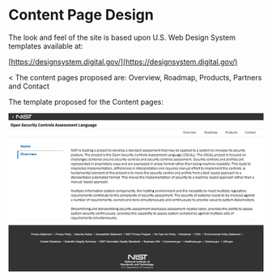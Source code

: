 # Content Page Design
The look and feel of the site is based upon U.S. Web Design System templates available at:

[https://designsystem.digital.gov/](https://designsystem.digital.gov/)

< The content pages proposed are: Overview, Roadmap, Products, Partners and Contact

The template proposed for the Content pages:

![Sample Content Page for OSCAL](imgs/OSCAL_ContentPage_Sample.png)
